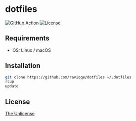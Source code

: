 # dotfiles

[![GitHub Action](https://img.shields.io/github/workflow/status/raviqqe/dotfiles/main?style=flat-square)](https://github.com/raviqqe/dotfiles/actions)
[![License](https://img.shields.io/github/license/raviqqe/dotfiles.svg?style=flat-square)](UNLICENSE)

## Requirements

- OS: Linux / macOS

## Installation

```sh
git clone https://github.com/raviqqe/dotfiles ~/.dotfiles
rcup
update
```

## License

[The Unlicense](https://unlicense.org)
